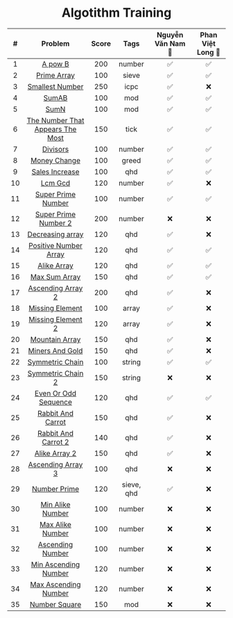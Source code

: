 <div align="center">

# Algotithm Training

|#| Problem|Score| Tags | Nguyễn Văn Nam 🌺| Phan Việt Long 👿|
| :-----:|:-----:| :-----: |:-----: | :-----: | :-: |
|1| [A pow B](https://github.com/zukahai/algotithm-training/tree/main/a_pow_b)|200|number| ✅| ✅|
|2| [Prime Array](https://github.com/zukahai/algotithm-training/tree/main/prime_array)|100|sieve| ✅| ✅|
|3| [Smallest Number](https://github.com/zukahai/algotithm-training/tree/main/smallest_number)|250|icpc| ✅| ❌|
|4| [SumAB](https://github.com/zukahai/algotithm-training/tree/main/sum_a_b)|100|mod| ✅| ✅|
|5| [SumN](https://github.com/zukahai/algotithm-training/tree/main/sum_n)|100|mod| ✅| ✅|
|6| [The Number That Appears The Most](https://github.com/zukahai/algotithm-training/tree/main/the_number_that_appears_the_most)|150|tick| ✅| ✅|
|7| [Divisors](https://github.com/zukahai/algotithm-training/tree/main/divisors)|100| number| ✅| ✅|
|8| [Money Change](https://github.com/zukahai/algotithm-training/tree/main/money_change)|100|greed| ✅| ✅|
|9| [Sales Increase](https://github.com/zukahai/algotithm-training/tree/main/sales_increase)|100|qhd| ✅| ✅|
|10| [Lcm Gcd](https://github.com/zukahai/algotithm-training/tree/main/lcm_gcd)|120|number| ✅| ❌|
|11| [Super Prime Number](https://github.com/zukahai/algotithm-training/tree/main/super_prime_number)|100|number| ✅| ✅|
|12| [Super Prime Number 2](https://github.com/zukahai/algotithm-training/tree/main/super_prime_number_2)|200|number| ❌| ❌|
|13| [Decreasing array](https://github.com/zukahai/algotithm-training/tree/main/decreasing_array)|120|qhd| ✅| ❌|
|14| [Positive Number Array](https://github.com/zukahai/algotithm-training/tree/main/positive_number_array)|120|qhd| ✅| ✅|
|15| [Alike Array](https://github.com/zukahai/algotithm-training/tree/main/alike_array)|120|qhd| ✅| ✅|
|16| [Max Sum Array](https://github.com/zukahai/algotithm-training/tree/main/max_sum_array)|150|qhd| ✅| ✅|
|17| [Ascending Array 2](https://github.com/zukahai/algotithm-training/tree/main/ascending_array_2)|200|qhd| ✅| ❌|
18| [Missing Element](https://github.com/zukahai/algotithm-training/tree/main/missing_element)|100|array| ✅| ❌|
19| [Missing Element 2](https://github.com/zukahai/algotithm-training/tree/main/missing_element_2)|120| array| ✅| ❌|
20| [Mountain Array](https://github.com/zukahai/algotithm-training/tree/main/mountain_array)|150|qhd| ✅| ❌|
21| [Miners And Gold](https://github.com/zukahai/algotithm-training/tree/main/miners_and_gold)|150|qhd| ✅| ❌|
22| [Symmetric Chain](https://github.com/zukahai/algotithm-training/tree/main/symmetric_chain)|100|string| ✅| ✅|
23| [Symmetric Chain 2](https://github.com/zukahai/algotithm-training/tree/main/symmetric_chain_2)|150|string| ❌| ❌|
24| [Even Or Odd Sequence](https://github.com/zukahai/algotithm-training/tree/main/even_or_odd_sequence)|120|qhd| ✅| ✅|
25| [Rabbit And Carrot](https://github.com/zukahai/algotithm-training/tree/main/rabbit_and_carrot)|150| qhd| ✅| ❌|
26| [Rabbit And Carrot 2](https://github.com/zukahai/algotithm-training/tree/main/rabbit_and_carrot_2)|140|qhd| ✅| ❌|
27| [Alike Array 2](https://github.com/zukahai/algotithm-training/tree/main/alike_array_2)|150|qhd| ✅| ❌|
28| [Ascending Array 3](https://github.com/zukahai/algotithm-training/tree/main/ascending_array_3)|100|qhd| ❌| ❌|
29| [Number Prime](https://github.com/zukahai/algotithm-training/tree/main/number_prime)|120|sieve, qhd| ✅| ❌|
30| [Min Alike Number](https://github.com/zukahai/algotithm-training/tree/main/min_alike_number)|100|number| ❌| ❌|
31| [Max Alike Number](https://github.com/zukahai/algotithm-training/tree/main/max_alike_number)|100|number|❌| ❌|
32| [Ascending Number](https://github.com/zukahai/algotithm-training/tree/main/ascending_number)|100|number| ❌| ❌|
33| [Min Ascending Number](https://github.com/zukahai/algotithm-training/tree/main/min_ascending_number)|120|number| ❌| ❌|
34| [Max Ascending Number](https://github.com/zukahai/algotithm-training/tree/main/max_ascending_number)|120|number| ❌| ❌|
35| [Number Square](https://github.com/zukahai/algotithm-training/tree/main/number_square)|150|mod| ❌| ❌|
</div>
